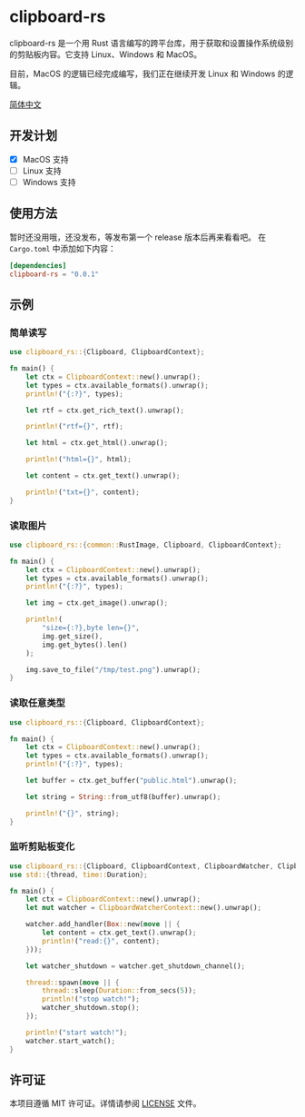 # clipboard-rs

clipboard-rs 是一个用 Rust 语言编写的跨平台库，用于获取和设置操作系统级别的剪贴板内容。它支持 Linux、Windows 和 MacOS。

目前，MacOS 的逻辑已经完成编写，我们正在继续开发 Linux 和 Windows 的逻辑。

[简体中文](README_ZH.md)

## 开发计划

- [x] MacOS 支持
- [ ] Linux 支持
- [ ] Windows 支持

## 使用方法

暂时还没用哦，还没发布，等发布第一个 release 版本后再来看看吧。
在 `Cargo.toml` 中添加如下内容：

```toml
[dependencies]
clipboard-rs = "0.0.1"
```

## 示例

### 简单读写

```rust
use clipboard_rs::{Clipboard, ClipboardContext};

fn main() {
    let ctx = ClipboardContext::new().unwrap();
    let types = ctx.available_formats().unwrap();
    println!("{:?}", types);

    let rtf = ctx.get_rich_text().unwrap();

    println!("rtf={}", rtf);

    let html = ctx.get_html().unwrap();

    println!("html={}", html);

    let content = ctx.get_text().unwrap();

    println!("txt={}", content);
}

```

### 读取图片

```rust
use clipboard_rs::{common::RustImage, Clipboard, ClipboardContext};

fn main() {
    let ctx = ClipboardContext::new().unwrap();
    let types = ctx.available_formats().unwrap();
    println!("{:?}", types);

    let img = ctx.get_image().unwrap();

    println!(
        "size={:?},byte len={}",
        img.get_size(),
        img.get_bytes().len()
    );

    img.save_to_file("/tmp/test.png").unwrap();
}

```

### 读取任意类型

```rust
use clipboard_rs::{Clipboard, ClipboardContext};

fn main() {
    let ctx = ClipboardContext::new().unwrap();
    let types = ctx.available_formats().unwrap();
    println!("{:?}", types);

    let buffer = ctx.get_buffer("public.html").unwrap();

    let string = String::from_utf8(buffer).unwrap();

    println!("{}", string);
}

```

### 监听剪贴板变化

```rust
use clipboard_rs::{Clipboard, ClipboardContext, ClipboardWatcher, ClipboardWatcherContext};
use std::{thread, time::Duration};

fn main() {
    let ctx = ClipboardContext::new().unwrap();
    let mut watcher = ClipboardWatcherContext::new().unwrap();

    watcher.add_handler(Box::new(move || {
        let content = ctx.get_text().unwrap();
        println!("read:{}", content);
    }));

    let watcher_shutdown = watcher.get_shutdown_channel();

    thread::spawn(move || {
        thread::sleep(Duration::from_secs(5));
        println!("stop watch!");
        watcher_shutdown.stop();
    });

    println!("start watch!");
    watcher.start_watch();
}

```

## 许可证

本项目遵循 MIT 许可证。详情请参阅 [LICENSE](LICENSE) 文件。
